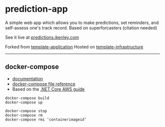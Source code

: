 # prediction-app

A simple web app which allows you to make predictions, set reminders, and self-assess one's track record. Based on superforcasters (citation needed)

See it live at [predictions.ikenley.com](https://predictions.ikenley.com/)

Forked from [template-application](https://github.com/ikenley/template-application)
Hosted on [template-infrastructure](https://github.com/ikenley/template-infrastructure)

---

## docker-compose

- [documentation](https://docs.docker.com/compose/)
- [docker-compose file reference](https://docs.docker.com/compose/compose-file/compose-file-v3/)
- Based on the [.NET Core AWS guide](https://aws.amazon.com/blogs/compute/hosting-asp-net-core-applications-in-amazon-ecs-using-aws-fargate/)

```
docker-compose build
docker-compose up

docker-compose stop
docker-compose rm
docker-compose rmi ‘containerimageid’
```
